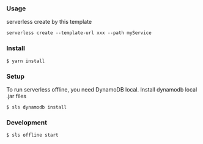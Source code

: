 ### Usage

serverless create by this template

```
serverless create --template-url xxx --path myService
```

### Install

```
$ yarn install
```

### Setup

To run serverless offline, you need DynamoDB local.
Install dynamodb local .jar files

```
$ sls dynamodb install
```

### Development

```
$ sls offline start
```
